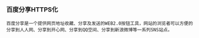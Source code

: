 ### 百度分享HTTPS化
	
	百度分享是一个提供网页地址收藏、分享及发送的WEB2.0按钮工具，网站的浏览者可以方便的分享到人人网、分享到开心网、分享到QQ空间、分享到新浪微博等一系列SNS站点。